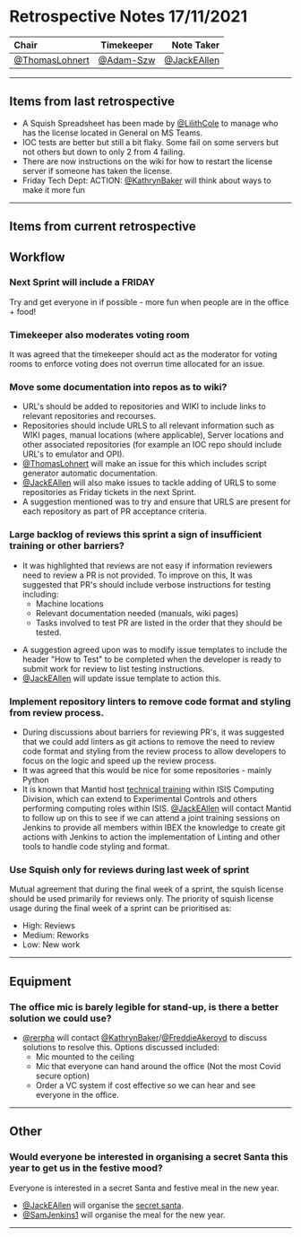 # Retrospective Notes 17/11/2021

| Chair      | Timekeeper | Note Taker |
| :--------   | :---------: | ----------: |
| [@ThomasLohnert](https://github.com/ThomasLohnert) | [@Adam-Szw](https://github.com/Adam-Szw) | [@JackEAllen](https://github.com/JackEAllen) |

--- 

## Items from last retrospective
- A Squish Spreadsheet has been made by [@LilithCole](https://github.com/LilithCole) to manage who has the license located in General on MS Teams.
- IOC tests are better but still a bit flaky. Some fail on some servers but not others but down to only 2 from 4 failing.
-  There are now instructions on the wiki for how to restart the license server if someone has taken the license.
- Friday Tech Dept: ACTION: [@KathrynBaker](https://github.com/KathrynBaker) will think about ways to make it more fun

---

## Items from current retrospective

## Workflow
### Next Sprint will include a FRIDAY
Try and get everyone in if possible - more fun when people are in the office + food!

### Timekeeper also moderates voting room
It was agreed that the timekeeper should act as the moderator for voting rooms to enforce voting does not overrun time allocated for an issue.

### Move some documentation into repos as to wiki?
- URL's should be added to repositories and WIKI to include links to relevant repositories and recourses.
- Repositories should include URLS to all relevant information such as WIKI pages, manual locations (where applicable), Server locations and other associated repositories (for example an IOC repo should include URL's to emulator and OPI).
- [@ThomasLohnert](https://github.com/ThomasLohnert) will make an issue for this which includes script generator automatic documentation.
- [@JackEAllen](https://github.com/JackEAllen) will also make issues to tackle adding of URLS to some repositories as Friday tickets in the next Sprint.
- A suggestion mentioned was to try and ensure that URLS are present for each repository as part of PR acceptance criteria. 


### Large backlog of reviews this sprint a sign of insufficient training or other barriers?
* It was highlighted that reviews are not easy if information reviewers need to review a PR is not provided. To improve on this, It was suggested that PR's should include verbose instructions for testing including:
    - Machine locations
    - Relevant documentation needed (manuals, wiki pages)
    - Tasks involved to test PR are listed in the order that they should be tested.
- A suggestion agreed upon was to modify issue templates to include the header "How to Test" to be completed when the developer is ready to submit work for review to list testing instructions.
- [@JackEAllen](https://github.com/JackEAllen) will update issue template to action this.

### Implement repository linters to remove code format and styling from review process.
- During discussions about barriers for reviewing PR's, it was suggested that we could add linters as git actions to remove the need to review code format and styling from the review process to allow developers to focus on the logic and speed up the review process.
- It was agreed that this would be nice for some repositories - mainly Python
- It is known that Mantid host [technical training](https://github.com/ISISNeutronMuon/ISISTrainingCentre) within ISIS Computing Division, which can extend to Experimental Controls and others performing computing roles within ISIS. [@JackEAllen](https://github.com/JackEAllen) will contact Mantid to follow up on this to see if we can attend a joint training sessions on Jenkins to provide all members within IBEX the knowledge to create git actions with Jenkins to action the implementation of Linting and other tools to handle code styling and format. 

### Use Squish only for reviews during last week of sprint
Mutual agreement that during the final week of a sprint, the squish license should be used primarily for reviews only. 
The priority of squish license usage during the final week of a sprint can be prioritised as:
- High: Reviews
- Medium: Reworks
- Low: New work

---
## Equipment

### The office mic is barely legible for stand-up, is there a better solution we could use?
- [@rerpha](https://github.com/rerpha) will contact  [@KathrynBaker](https://github.com/KathrynBaker)/[@FreddieAkeroyd](https://github.com/FreddieAkeroyd) to discuss solutions to resolve this. Options discussed included:
    - Mic mounted to the ceiling
    - Mic that everyone can hand around the office (Not the most Covid secure option)
    - Order a VC system if cost effective so we can hear and see everyone in the office.

---

## Other

### Would everyone be interested in organising a secret Santa this year to get us in the festive mood? 
Everyone is interested in a secret Santa and festive meal in the new year.
- [@JackEAllen](https://github.com/JackEAllen) will organise the [secret santa](https://www.elfster.com/).
- [@SamJenkins1](https://github.com/SamJenkins1) will organise the meal for the new year.

---